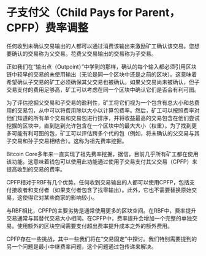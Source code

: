 # 子支付父（Child Pays for Parent，CPFP）费率调整

任何收到未确认交易输出的人都可以通过消费该输出来激励矿工确认该交易。您想要确认的交易称为父交易。花费父交易输出的交易称为子交易。&#x20;

正如我们在“输出点（Outpoint）”中学到的那样，确认的每个输入都必须引用区块链中较早的交易的未使用输出（无论是同一个区块中还是之前的区块）。这意味着希望确认子交易的矿工必须确保其父交易也被确认。如果父交易尚未被确认，但子交易支付的费用足够高，矿工可以考虑在同一个区块中确认它们是否会有利可图。&#x20;

为了评估挖掘父交易和子交易的盈利性，矿工将它们视为一个包含有总大小和总费用的交易包，从中可以将费用除以大小以计算包费率。然后，矿工可以按照费率对他们知道的所有单个交易和交易包进行排序，并将收益最高的交易包含在他们尝试挖掘的区块中，直到达到允许包含在一个区块中的最大大小（权重）。为了找到更多可能有利可图的包，矿工可以评估跨多个代的包（例如，将未确认的父交易与其子交易和孙子交易相结合）。这称为祖先费率挖掘。&#x20;

Bitcoin Core多年来一直实现了祖先费率挖掘，据信，目前几乎所有矿工都在使用该功能。这意味着钱包可以使用此功能通过使用子交易支付其父交易（CPFP）来提高收到的交易的费率。

CPFP相对于RBF有几个优势。任何收到交易输出的人都可以使用CPFP，包括支付接收者和支付者（如果支付者包含了找零输出）。此外，它也不需要替换原始交易，这使得它对某些商家的影响较小。

与RBF相比，CPFP的主要劣势是通常使用更多的区块空间。在RBF中，费率提升交易通常与其替代交易大小相同。在CPFP中，费率提升会增加一个完整的单独交易。使用额外的区块空间需要支付超出费率提升成本之外的额外费用。

CPFP存在一些挑战，其中一些我们将在“交易固定”中探讨。我们特别需要提到的另一个问题是最小中继费率问题，这个问题通过包传递来解决。
